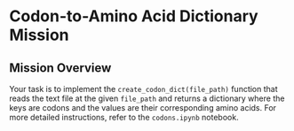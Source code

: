 # Codon-to-Amino Acid Dictionary Mission

## Mission Overview  
Your task is to implement the `create_codon_dict(file_path)` function that reads the text file at the given `file_path` and returns a dictionary where the keys are codons and the values are their corresponding amino acids. For more detailed instructions, refer to the `codons.ipynb` notebook.

